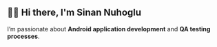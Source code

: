 ## 👋🏻 Hi there, I'm Sinan Nuhoglu

I’m passionate about **Android application development** and **QA testing processes**.
